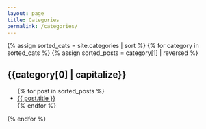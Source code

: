 ```yaml
---
layout: page
title: Categories
permalink: /categories/
---
```

{% assign sorted_cats = site.categories | sort %}
{% for category in sorted_cats %}
{% assign sorted_posts = category[1] | reversed %}
<h2 id="{{category[0] | uri_escape | downcase }}">{{category[0] | capitalize}}</H2>
<ul>
  {% for post in sorted_posts %}
    <li><a href="{{ site.url }}{{ site.baseurl }}{{  post.url }}">{{  post.title }}</a></li>
  {% endfor %}
</ul>
{% endfor %}